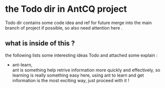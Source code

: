 the Todo dir in AntCQ project 
===

Todo dir contains some code idea and ref for future merge into the main branch of project if possible, so also need attention here . 

what is inside of this ? 
--

the following lists some interesting ideas Todo and attached some explain :

* ant-learn,   
	ant is something help retrive information more quickly and effectively, so learning is really something easy here, using ant to learn and get information is the most exciting way, just proceed with it ! 

